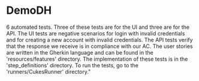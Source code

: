 # DemoDH

6 automated tests.
Three of these tests are for the UI and three are for the API. 
The UI tests are negative scenarios for login with invalid credentials and for creating a new account with invalid credentials. 
The API tests verify that the response we receive is in compliance with our AC. 
The user stories are written in the Gherkin language and can be found in the 'resources/features' directory. 
The implementation of these tests is in the 'step_definitions' directory. To run the tests, go to the 'runners/CukesRunner'  directory."
